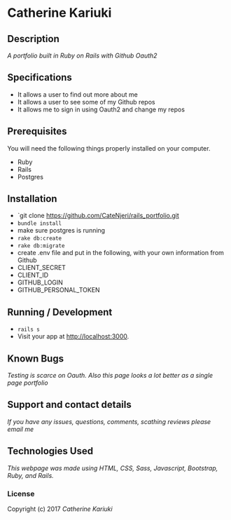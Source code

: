 # Catherine Kariuki

## Description

_A portfolio built in Ruby on Rails with Github Oauth2_

## Specifications

* It allows a user to find out more about me
* It allows a user to see some of my Github repos
* It allows me to sign in using Oauth2 and change my repos

## Prerequisites

You will need the following things properly installed on your computer.

* Ruby
* Rails
* Postgres

## Installation

* `git clone https://github.com/CateNjeri/rails_portfolio.git
* `bundle install`
* make sure postgres is running
* `rake db:create`
* `rake db:migrate`
* create .env file and put in the following, with your own information from Github
* CLIENT_SECRET
* CLIENT_ID
* GITHUB_LOGIN
* GITHUB_PERSONAL_TOKEN



## Running / Development

* `rails s`
* Visit your app at [http://localhost:3000](http://localhost:3000).

## Known Bugs

_Testing is scarce on Oauth. Also this page looks a lot better as a single page portfolio_

## Support and contact details

_If you have any issues, questions, comments, scathing reviews please email me_

## Technologies Used

_This webpage was made using HTML, CSS, Sass, Javascript, Bootstrap, Ruby, and Rails._

### License

Copyright (c) 2017 _Catherine Kariuki_

